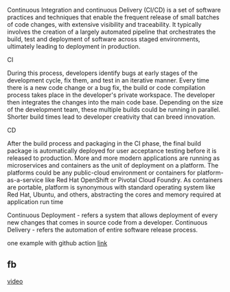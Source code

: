 
Continuous Integration and continuous Delivery (CI/CD) is a set of software practices and techniques that enable the frequent release of small batches of code changes, with extensive visibility and traceability. It typically involves the creation of a largely automated pipeline that orchestrates the build, test and deployment of software across staged environments, ultimately leading to deployment in production.

CI

During this process, developers identify bugs at early stages of the development cycle, fix them, and test in an iterative manner. Every time there is a new code change or a bug fix, the build or code compilation process takes place in the developer's private workspace. The developer then integrates the changes into the main code base. Depending on the size of the development team, these multiple builds could be running in parallel. Shorter build times lead to developer creativity that can breed innovation.

CD

After the build process and packaging in the CI phase, the final build package is automatically deployed for user acceptance testing before it is released to production. More and more modern applications are running as microservices and containers as the unit of deployment on a platform. The platforms could be any public-cloud environment or containers for platform-as-a-service like Red Hat OpenShift or Pivotal Cloud Foundry. As containers are portable, platform is synonymous with standard operating system like Red Hat, Ubuntu, and others, abstracting the cores and memory required at application run time

Continuous Deployment - refers a system that allows deployment of every new changes that comes in source code from a developer.
Continuous Delivery - refers the automation of entire software release process.

one example with github action [link](https://medium.com/@michaelekpang/creating-a-ci-cd-pipeline-using-github-actions-b65bb248edfe)

## fb 

[video](https://www.youtube.com/watch?v=qN6BiLzZGfs)